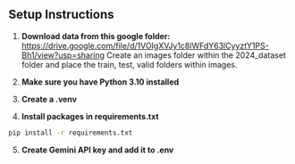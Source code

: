 ## Setup Instructions

1. **Download data from this google folder:**
https://drive.google.com/file/d/1VOIgXVJy1c8lWFdY63lCyyztY1PS-Bh1/view?usp=sharing
Create an images folder within the 2024_dataset folder and place the train, test, valid folders within images. 

2. **Make sure you have Python 3.10 installed**  

3. **Create a .venv**

4. **Install packages in requirements.txt**
```bash
pip install -r requirements.txt
```

5. **Create Gemini API key and add it to .env**